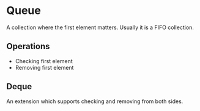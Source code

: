 # Queue

A collection where the first element matters. Usually it is a FIFO collection.

## Operations

* Checking first element
* Removing first element

## Deque

An extension which supports checking and removing from both sides.



